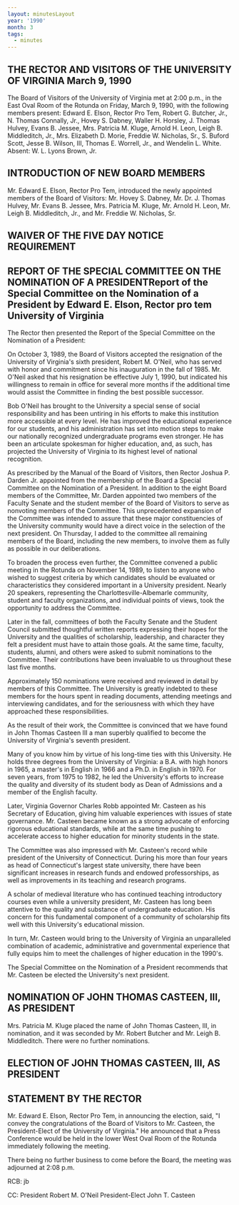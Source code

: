 ```yaml
---
layout: minutesLayout
year: '1990'
month: 3
tags:
  - minutes
---
```

THE RECTOR AND VISITORS OF THE UNIVERSITY OF VIRGINIA March 9, 1990
-------------------------------------------------------------------

The Board of Visitors of the University of Virginia met at 2:00 p.m., in the East Oval Room of the Rotunda on Friday, March 9, 1990, with the following members present: Edward E. Elson, Rector Pro Tem, Robert G. Butcher, Jr., N. Thomas Connally, Jr., Hovey S. Dabney, Waller H. Horsley, J. Thomas Hulvey, Evans B. Jessee, Mrs. Patricia M. Kluge, Arnold H. Leon, Leigh B. Middleditch, Jr., Mrs. Elizabeth D. Morie, Freddie W. Nicholas, Sr., S. Buford Scott, Jesse B. Wilson, III, Thomas E. Worrell, Jr., and Wendelin L. White. Absent: W. L. Lyons Brown, Jr.

INTRODUCTION OF NEW BOARD MEMBERS
---------------------------------

Mr. Edward E. Elson, Rector Pro Tem, introduced the newly appointed members of the Board of Visitors: Mr. Hovey S. Dabney, Mr. Dr. J. Thomas Hulvey, Mr. Evans B. Jessee, Mrs. Patricia M. Kluge, Mr. Arnold H. Leon, Mr. Leigh B. Middleditch, Jr., and Mr. Freddie W. Nicholas, Sr.

WAIVER OF THE FIVE DAY NOTICE REQUIREMENT
-----------------------------------------

REPORT OF THE SPECIAL COMMITTEE ON THE NOMINATION OF A PRESIDENTReport of the Special Committee on the Nomination of a President by Edward E. Elson, Rector pro tem University of Virginia
------------------------------------------------------------------------------------------------------------------------------------------------------------------------------------------

The Rector then presented the Report of the Special Committee on the Nomination of a President:

On October 3, 1989, the Board of Visitors accepted the resignation of the University of Virginia's sixth president, Robert M. O'Neil, who has served with honor and commitment since his inauguration in the fall of 1985. Mr. O'Neil asked that his resignation be effective July 1, 1990, but indicated his willingness to remain in office for several more months if the additional time would assist the Committee in finding the best possible successor.

Bob O'Neil has brought to the University a special sense of social responsibility and has been untiring in his efforts to make this institution more accessible at every level. He has improved the educational experience for our students, and his administration has set into motion steps to make our nationally recognized undergraduate programs even stronger. He has been an articulate spokesman for higher education, and, as such, has projected the University of Virginia to its highest level of national recognition.

As prescribed by the Manual of the Board of Visitors, then Rector Joshua P. Darden Jr. appointed from the membership of the Board a Special Committee on the Nomination of a President. In addition to the eight Board members of the Committee, Mr. Darden appointed two members of the Faculty Senate and the student member of the Board of Visitors to serve as nonvoting members of the Committee. This unprecedented expansion of the Committee was intended to assure that these major constituencies of the University community would have a direct voice in the selection of the next president. On Thursday, I added to the committee all remaining members of the Board, including the new members, to involve them as fully as possible in our deliberations.

To broaden the process even further, the Committee convened a public meeting in the Rotunda on November 14, 1989, to listen to anyone who wished to suggest criteria by which candidates should be evaluated or characteristics they considered important in a University president. Nearly 20 speakers, representing the Charlottesville-Albemarle community, student and faculty organizations, and individual points of views, took the opportunity to address the Committee.

Later in the fall, committees of both the Faculty Senate and the Student Council submitted thoughtful written reports expressing their hopes for the University and the qualities of scholarship, leadership, and character they felt a president must have to attain those goals. At the same time, faculty, students, alumni, and others were asked to submit nominations to the Committee. Their contributions have been invaluable to us throughout these last five months.

Approximately 150 nominations were received and reviewed in detail by members of this Committee. The University is greatly indebted to these members for the hours spent in reading documents, attending meetings and interviewing candidates, and for the seriousness with which they have approached these responsibilities.

As the result of their work, the Committee is convinced that we have found in John Thomas Casteen III a man superbly qualified to become the University of Virginia's seventh president.

Many of you know him by virtue of his long-time ties with this University. He holds three degrees from the University of Virginia: a B.A. with high honors in 1965, a master's in English in 1966 and a Ph.D. in English in 1970. For seven years, from 1975 to 1982, he led the University's efforts to increase the quality and diversity of its student body as Dean of Admissions and a member of the English faculty.

Later, Virginia Governor Charles Robb appointed Mr. Casteen as his Secretary of Education, giving him valuable experiences with issues of state governance. Mr. Casteen became known as a strong advocate of enforcing rigorous educational standards, while at the same time pushing to accelerate access to higher education for minority students in the state.

The Committee was also impressed with Mr. Casteen's record while president of the University of Connecticut. During his more than four years as head of Connecticut's largest state university, there have been significant increases in research funds and endowed professorships, as well as improvements in its teaching and research programs.

A scholar of medieval literature who has continued teaching introductory courses even while a university president, Mr. Casteen has long been attentive to the quality and substance of undergraduate education. His concern for this fundamental component of a community of scholarship fits well with this University's educational mission.

In turn, Mr. Casteen would bring to the University of Virginia an unparalleled combination of academic, administrative and governmental experience that fully equips him to meet the challenges of higher education in the 1990's.

The Special Committee on the Nomination of a President recommends that Mr. Casteen be elected the University's next president.

NOMINATION OF JOHN THOMAS CASTEEN, III, AS PRESIDENT
----------------------------------------------------

Mrs. Patricia M. Kluge placed the name of John Thomas Casteen, III, in nomination, and it was seconded by Mr. Robert Butcher and Mr. Leigh B. Middleditch. There were no further nominations.

ELECTION OF JOHN THOMAS CASTEEN, III, AS PRESIDENT
--------------------------------------------------

STATEMENT BY THE RECTOR
-----------------------

Mr. Edward E. Elson, Rector Pro Tem, in announcing the election, said, "I convey the congratulations of the Board of Visitors to Mr. Casteen, the President-Elect of the University of Virginia." He announced that a Press Conference would be held in the lower West Oval Room of the Rotunda immediately following the meeting.

There being no further business to come before the Board, the meeting was adjourned at 2:08 p.m.

RCB: jb

CC: President Robert M. O'Neil President-Elect John T. Casteen
